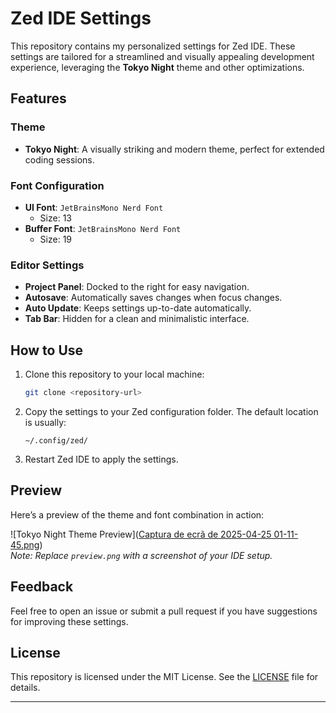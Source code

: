 # Zed IDE Settings

This repository contains my personalized settings for Zed IDE. These settings are tailored for a streamlined and visually appealing development experience, leveraging the **Tokyo Night** theme and other optimizations.

## Features

### Theme
- **Tokyo Night**: A visually striking and modern theme, perfect for extended coding sessions.

### Font Configuration
- **UI Font**: `JetBrainsMono Nerd Font`
  - Size: 13
- **Buffer Font**: `JetBrainsMono Nerd Font`
  - Size: 19

### Editor Settings
- **Project Panel**: Docked to the right for easy navigation.
- **Autosave**: Automatically saves changes when focus changes.
- **Auto Update**: Keeps settings up-to-date automatically.
- **Tab Bar**: Hidden for a clean and minimalistic interface.

## How to Use

1. Clone this repository to your local machine:
   ```bash
   git clone <repository-url>
   ```
2. Copy the settings to your Zed configuration folder. The default location is usually:
   ```
   ~/.config/zed/
   ```
3. Restart Zed IDE to apply the settings.

## Preview
Here’s a preview of the theme and font combination in action:

![Tokyo Night Theme Preview]([Captura de ecrã de 2025-04-25 01-11-45.png](https://raw.githubusercontent.com/imafancydev/zed-.json-settings/refs/heads/main/Captura%20de%20ecr%C3%A3%20de%202025-04-25%2001-11-45.png))  
*Note: Replace `preview.png` with a screenshot of your IDE setup.*

## Feedback
Feel free to open an issue or submit a pull request if you have suggestions for improving these settings.

## License
This repository is licensed under the MIT License. See the [LICENSE](LICENSE) file for details.

---
